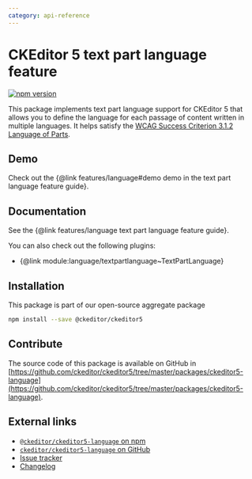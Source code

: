 ```yaml
---
category: api-reference
---
```


# CKEditor&nbsp;5 text part language feature

[![npm version](https://badge.fury.io/js/%40ckeditor%2Fckeditor5-language.svg)](https://www.npmjs.com/package/@ckeditor/ckeditor5-language)

This package implements text part language support for CKEditor&nbsp;5 that allows you to define the language for each passage of content written in multiple languages. It helps satisfy the [WCAG Success Criterion 3.1.2 Language of Parts](https://www.w3.org/TR/UNDERSTANDING-WCAG20/meaning-other-lang-id.html).

## Demo

Check out the {@link features/language#demo demo in the text part language feature guide}.

## Documentation

See the {@link features/language text part language feature guide}.

You can also check out the following plugins:

* {@link module:language/textpartlanguage~TextPartLanguage}

## Installation

This package is part of our open-source aggregate package

```bash
npm install --save @ckeditor/ckeditor5
```

## Contribute

The source code of this package is available on GitHub in [https://github.com/ckeditor/ckeditor5/tree/master/packages/ckeditor5-language](https://github.com/ckeditor/ckeditor5/tree/master/packages/ckeditor5-language).

## External links

* [`@ckeditor/ckeditor5-language` on npm](https://www.npmjs.com/package/@ckeditor/ckeditor5-language)
* [`ckeditor/ckeditor5-language` on GitHub](https://github.com/ckeditor/ckeditor5/tree/master/packages/ckeditor5-language)
* [Issue tracker](https://github.com/ckeditor/ckeditor5/issues)
* [Changelog](https://github.com/ckeditor/ckeditor5/blob/master/CHANGELOG.md)
